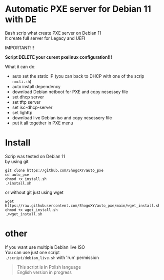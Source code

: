 # Automatic PXE server for Debian 11 with DE



Bash scrip what create PXE server on Debian 11  
It create full server for Legacy and UEFI

IMPORTANT!!!  

**Script DELETE your curent pxelinux configuration!!!**

What it can do:
* auto set the static IP (you can back to DHCP with one of the scrip `nmcli.sh`)
* auto install dependency
* download Debian netboot for PXE and copy nesessey file
* set dhcp server
* set tftp server
* set isc-dhcp-server
* set lighttp
* download live Debian iso and copy nesessery file
* put it all together in PXE menu


# Install



Scrip was tested on Debian 11  
by using git
```
git clone https://github.com/ShogoXY/auto_pxe
cd auto_pxe
chmod +x install.sh
./install.sh 
```
or without git just using wget

```
wget https://raw.githubusercontent.com/ShogoXY/auto_pxe/main/wget_install.sh
chmod +x wget_install.sh
./wget_install.sh
```
# other

If you want use multiple Debian live ISO  
You can use just one script  
`./script/debian_live.sh`
with 'run' permission


>This script is in Polish language  
>English version in progress
